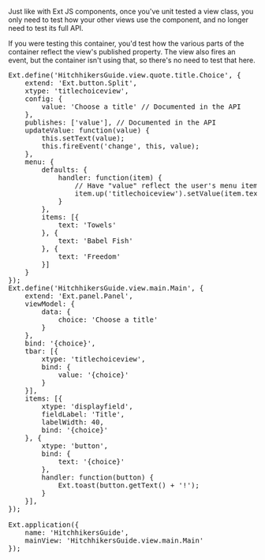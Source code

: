 Just like with Ext JS components, once you've unit tested a view class, you only need to test
how your other views use the component, and no longer need to test its full API.

If you were testing this container, you'd test how the various parts of the container
reflect the view's published property. The view also fires an event, but the container
isn't using that, so there's no need to test that here.

<pre class="runnable run">Ext.define('HitchhikersGuide.view.quote.title.Choice', {
    extend: 'Ext.button.Split',
    xtype: 'titlechoiceview',
    config: {
        value: 'Choose a title' // Documented in the API
    },
    publishes: ['value'], // Documented in the API
    updateValue: function(value) {
        this.setText(value);
        this.fireEvent('change', this, value);
    },
    menu: {
        defaults: {
            handler: function(item) {
                // Have "value" reflect the user's menu item choice
                item.up('titlechoiceview').setValue(item.text);
            }
        },
        items: [{
            text: 'Towels'
        }, {
            text: 'Babel Fish'
        }, {
            text: 'Freedom'
        }]
    }
});
Ext.define('HitchhikersGuide.view.main.Main', {
    extend: 'Ext.panel.Panel',
    viewModel: {
        data: {
            choice: 'Choose a title'
        }
    },
    bind: '{choice}',
    tbar: [{
        xtype: 'titlechoiceview',
        bind: {
            value: '{choice}'
        }
    }],
    items: [{
        xtype: 'displayfield',
        fieldLabel: 'Title',
        labelWidth: 40,
        bind: '{choice}'
    }, {
        xtype: 'button',
        bind: {
            text: '{choice}'
        },
        handler: function(button) {
            Ext.toast(button.getText() + '!');
        }
    }],
});

Ext.application({
    name: 'HitchhikersGuide',
    mainView: 'HitchhikersGuide.view.main.Main'
});</pre>
